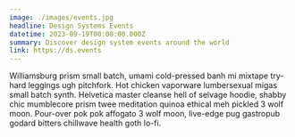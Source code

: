 ```yaml
---
image: ./images/events.jpg
headline: Design Systems Events
datetime: 2023-09-19T00:00:00.000Z
summary: Discover design system events around the world
link: https://ds.events
---
```

Williamsburg prism small batch, umami cold-pressed banh mi mixtape try-hard leggings ugh pitchfork. Hot chicken vaporware lumbersexual migas small batch synth. Helvetica master cleanse hell of selvage hoodie, shabby chic mumblecore prism twee meditation quinoa ethical meh pickled 3 wolf moon. Pour-over pok pok affogato 3 wolf moon, live-edge pug gastropub godard bitters chillwave health goth lo-fi.